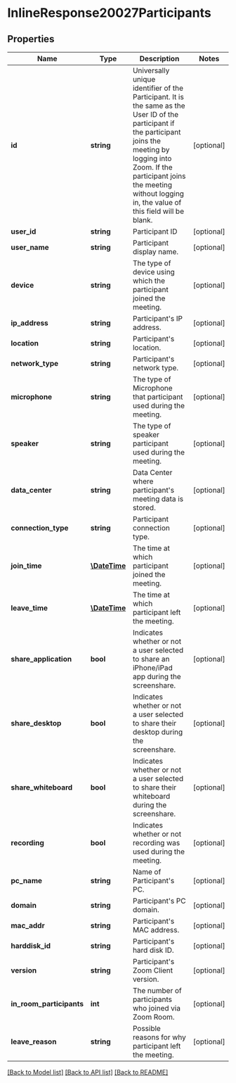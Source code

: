 # InlineResponse20027Participants

## Properties
Name | Type | Description | Notes
------------ | ------------- | ------------- | -------------
**id** | **string** | Universally unique identifier of the Participant. It is the same as the User ID of the participant if the participant joins the meeting by logging into Zoom. If the participant joins the meeting without logging in, the value of this field will be blank. | [optional] 
**user_id** | **string** | Participant ID | [optional] 
**user_name** | **string** | Participant display name. | [optional] 
**device** | **string** | The type of device using which the participant joined the meeting. | [optional] 
**ip_address** | **string** | Participant&#39;s IP address. | [optional] 
**location** | **string** | Participant&#39;s location. | [optional] 
**network_type** | **string** | Participant&#39;s network type. | [optional] 
**microphone** | **string** | The type of Microphone that participant used during the meeting. | [optional] 
**speaker** | **string** | The type of speaker participant used during the meeting. | [optional] 
**data_center** | **string** | Data Center where participant&#39;s meeting data is stored. | [optional] 
**connection_type** | **string** | Participant connection type. | [optional] 
**join_time** | [**\DateTime**](\DateTime.md) | The time at which participant joined the meeting. | [optional] 
**leave_time** | [**\DateTime**](\DateTime.md) | The time at which participant left the meeting. | [optional] 
**share_application** | **bool** | Indicates whether or not a user selected to share an iPhone/iPad app during the screenshare. | [optional] 
**share_desktop** | **bool** | Indicates whether or not a user selected to share their desktop during the screenshare. | [optional] 
**share_whiteboard** | **bool** | Indicates whether or not a user selected to share their whiteboard during the screenshare. | [optional] 
**recording** | **bool** | Indicates whether or not recording was used during the meeting. | [optional] 
**pc_name** | **string** | Name of Participant&#39;s PC. | [optional] 
**domain** | **string** | Participant&#39;s PC domain. | [optional] 
**mac_addr** | **string** | Participant&#39;s MAC address. | [optional] 
**harddisk_id** | **string** | Participant&#39;s hard disk ID. | [optional] 
**version** | **string** | Participant&#39;s Zoom Client version. | [optional] 
**in_room_participants** | **int** | The number of participants who joined via Zoom Room. | [optional] 
**leave_reason** | **string** | Possible reasons for why participant left the meeting. | [optional] 

[[Back to Model list]](../README.md#documentation-for-models) [[Back to API list]](../README.md#documentation-for-api-endpoints) [[Back to README]](../README.md)


